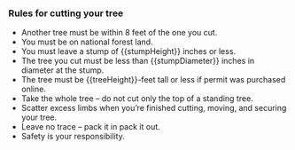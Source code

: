 [comment]: <> ({{treeHeight}}, {{stumpHeight}} and {{stumpDiameter}} are replaced with the values in the database.)

### Rules for cutting your tree

* Another tree must be within 8 feet of the one you cut.
* You must be on national forest land.
* You must leave a stump of {{stumpHeight}} inches or less.
* The tree you cut must be less than {{stumpDiameter}} inches in diameter at the stump.
* The tree must be {{treeHeight}}-feet tall or less if permit was purchased online.
* Take the whole tree – do not cut only the top of a standing tree.
* Scatter excess limbs when you’re finished cutting, moving, and securing your tree.
* Leave no trace – pack it in pack it out.
* Safety is your responsibility.
